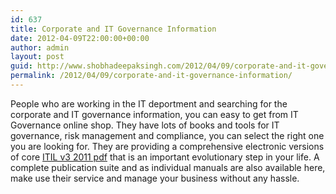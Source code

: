 ```yaml
---
id: 637
title: Corporate and IT Governance Information
date: 2012-04-09T22:00:00+00:00
author: admin
layout: post
guid: http://www.shobhadeepaksingh.com/2012/04/09/corporate-and-it-governance-information/
permalink: /2012/04/09/corporate-and-it-governance-information/
---
```

People who are working in the IT deportment and searching for the corporate and IT governance information, you can easy to get from IT Governance online shop. They have lots of books and tools for IT governance, risk management and compliance, you can select the right one you are looking for. They are providing a comprehensive electronic versions of core [ITIL v3 2011 pdf](http://www.itgovernanceusa.com/category/218.aspx) that is an important evolutionary step in your life. A complete publication suite and as individual manuals are also available here, make use their service and manage your business without any hassle.